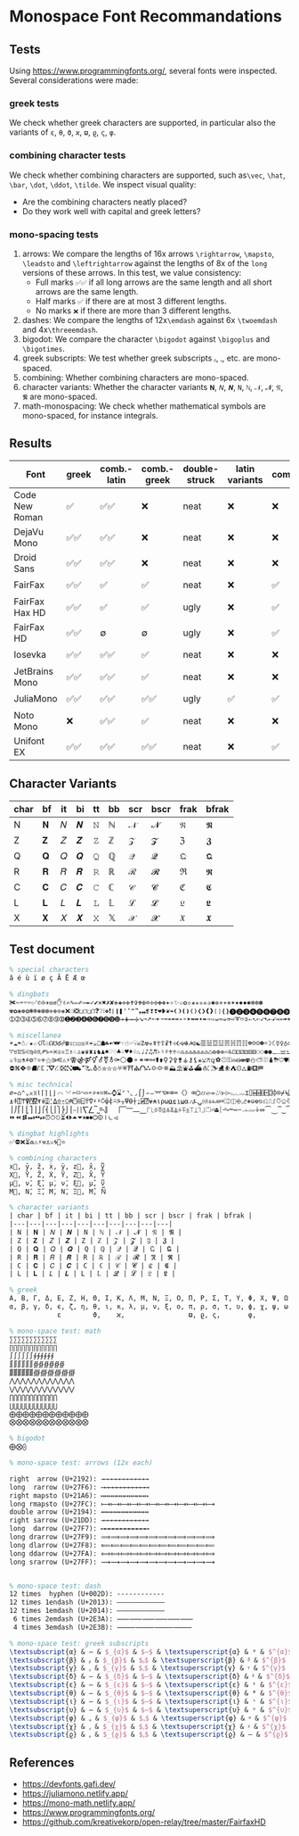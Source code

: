 # Monospace Font Recommandations

## Tests

Using <https://www.programmingfonts.org/>, several fonts were inspected. Several considerations were made:

### greek tests

We check whether greek characters are supported, in particular also the variants of `ε`, `θ`, `ϑ`, `ϰ`, `ϖ`, `ϱ`, `ς`, `φ`.

### combining character tests

We check whether combining characters are supported, such as`\vec`, `\hat`, `\bar`, `\dot`, `\ddot`, `\tilde`.
We inspect visual quality:

- Are the combining characters neatly placed?
- Do they work well with capital and greek letters?

### mono-spacing tests

1. arrows:  We compare the lengths of 16x arrows `\rightarrow`, `\mapsto`, `\leadsto` and `\leftrightarrow` against the lengths of 8x of the `long` versions of these arrows.
   In this test, we value consistency:
   - Full marks `✅️✅️` if all long arrows are the same length and all short arrows are the same length.
   - Half marks `✅️` if there are at most 3 different lengths.
   - No marks `❌️` if there are more than 3 different lengths.
2. dashes: We compare the lengths of 12x`\emdash` against 6x `\twoemdash` and 4x`\threeemdash`.
3. bigodot: We compare the character `\bigodot` against `\bigoplus` and `\bigotimes`.
4. greek subscripts: We test whether greek subscripts `ᵦ`, `ᵧ`, etc. are mono-spaced.
5. combining: Whether combining characters are mono-spaced.
6. character variants: Whether the character variants `𝐍`, `𝑁`, `𝑵`, `𝙽`, `ℕ`, `𝒩`, `𝓝`, `𝔑`, `𝕹` are mono-spaced.
7. math-monospacing: We check whether mathematical symbols are mono-spaced, for instance integrals.

## Results

| Font           | greek | comb.-latin | comb.-greek | double-struck | latin variants | combining | bigodot | arrow | dash | sub | coverage |
|----------------|-------|-------------|-------------|---------------|----------------|-----------|---------|-------|------|-----|----------|
| Code New Roman | ✅️     | ✅️✅️          | ❌️           | neat          | ❌️              | ❌️         | ❌️       | ❌️     | ❌️    | ✅️   | ❓️        |
| DejaVu Mono    | ✅️✅️    | ✅️✅️          | ❌️           | neat          | ❌️              | ❌️         | ❌️       | ✅️     | ❌️    | ❌️   | ❓️        |
| Droid Sans     | ✅️✅️    | ✅️✅️          | ❌️           | neat          | ❌️              | ❌️         | ❌️       | ✅️     | ❌️    | ❌️   | ❓️        |
| FairFax        | ✅️✅️    | ✅️           | ✅️           | neat          | ❌️              | ✅️         | ✅️       | ✅️✅️    | ❌️    | ✅️   | ❓️        |
| FairFax Hax HD | ✅️✅️    | ✅️           | ✅️           | ugly          | ❌️              | ✅️         | ✅️       | ✅️✅️    | ✅️    | ✅️   | ❓️        |
| FairFax HD     | ✅️✅️    | ∅           | ∅           | ugly          | ❌️              | ✅️         | ✅️       | ✅️     | ❌️    | ✅️   | ❓️        |
| Iosevka        | ✅️✅️    | ✅️✅️          | ✅️           | neat          | ❌️              | ❌️         | ✅️       | ❌️     | ❌️    | ❌️   | ❓️        |
| JetBrains Mono | ✅️✅️    | ✅️✅️          | ✅️           | neat          | ❌️              | ❌️         | ❌️       | ✅️     | ❌️    | ❌️   | ❓️        |
| JuliaMono      | ✅️✅️    | ✅️✅️          | ✅️✅️          | ugly          | ✅️              | ✅️         | ✅️       | ✅️✅️    | ❌️    | ✅️   | ❓️        |
| Noto Mono      | ❌️     | ✅️✅️          | ✅️           | neat          | ❌️              | ❌️         | ❌️       | ❌️     | ✅️    | ✅️   | ❓️        |
| Unifont EX     | ✅️✅️    | ✅️✅️          | ✅️✅️          | neat          | ❌️              | ✅️         | ✅️       | ✅️✅️    | ❌️    | ✅️   | ❓️        |

## Character Variants

| char | bf | it | bi | tt | bb | scr | bscr | frak | bfrak |
|---|---|---|---|---|---|---|---|---|---|
| N | 𝐍 | 𝑁 | 𝑵 | 𝙽 | ℕ | 𝒩 | 𝓝 | 𝔑 | 𝕹 |
| Z | 𝐙 | 𝑍 | 𝒁 | 𝚉 | ℤ | 𝒵 | 𝓩 | ℨ | 𝖅 |
| Q | 𝐐 | 𝑄 | 𝑸 | 𝚀 | ℚ | 𝒬 | 𝓠 | 𝔔 | 𝕼 |
| R | 𝐑 | 𝑅 | 𝑹 | 𝚁 | ℝ | ℛ | 𝓡 | ℜ | 𝕽 |
| C | 𝐂 | 𝐶 | 𝑪 | 𝙲 | ℂ | 𝒞 | 𝓒 | ℭ | 𝕮 |
| L | 𝐋 | 𝐿 | 𝑳 | 𝙻 | 𝕃 | ℒ | 𝓛 | 𝔏 | 𝕷 |
| X | 𝐗 | 𝑋 | 𝑿 | 𝚇 | 𝕏 | 𝒳 | 𝓧 | 𝔛 | 𝖃 |

## Test document

```tex
% special characters
â é ù ï ø ç Ã Ē Æ œ

% dingbats
✀✁✂✃✄✅️✆✇✈✉✊✋✌✍✎✏✐✑✒✓✔✕✖✗✘✙✚✛✜✝✞✟✠✡✢✣✤✥✦✧✨✩✪✫✬✭✮✯✰✱✲✳✴✵✶✷✸✹✺✻✼✽
✾✿❀❁❂❃❄❅❆❇❈❉❊❋❌️❍❎❏❐❑❒❓❔❕❖❗❘❙❚❛❜❝❞❟❠❡❢❣❤❥❦❧❨❩❪❫❬❭❮❯❰❱❲❳❴❵❶❷❸❹❺❻❼❽❾❿
➀➁➂➃➄➅➆➇➈➉➊➋➌➍➎➏➐➑➒➓➔➕➖➗➘➙➚➛➜➝➞➟➠➡➢➣➤➥➦➧➨➩➪➫➬➭➮➯➰➱➲➳➴➵➶➷➸➹➺➻➼➽➾➿

% miscellanea
☀☁☂☃☄★☆☇☈☉☊☋☌☍☎☏☐☑☒☓☔☕☖☗☘☙☚☛☜☝☞☟☠☡☢☣☤☥☦☧☨☩☪☫☬☭☮☯☰☱☲☳☴☵☶☷☸☹☺☻☼☽☾☿♀♁♂♃♄♅♆♇
♈♉♊♋♌♍♎♏♐♑♒♓♔♕♖♗♘♙♚♛♜♝♞♟♠♡♢♣♤♥♦♧♨♩♪♫♬♭♮♯♰♱♲♳♴♵♶♷♸♹♺♻♼♽♾♿⚀⚁⚂⚃⚄⚅⚆⚇⚈⚉⚊⚋⚌⚍⚎⚏⚐⚑⚒⚓
⚔⚕⚖⚗⚘⚙⚚⚛⚜⚝⚞⚟⚠⚡⚢⚣⚤⚥⚦⚧⚨⚩⚪⚫⚬⚭⚮⚯⚰⚱⚲⚳⚴⚵⚶⚷⚸⚹⚺⚻⚼⚽⚾⚿⛀⛁⛂⛃⛄⛅⛆⛇⛈⛉⛊⛋⛌⛍⛎⛏⛐⛑⛒⛓
⛔⛕⛖⛗⛘⛙⛚⛛⛜⛝⛞⛟⛠⛡⛢⛣⛤⛥⛦⛧⛨⛩⛪⛫⛬⛭⛮⛯⛰⛱⛲⛳⛴⛵⛶⛷⛸⛹⛺⛻⛼⛽⛾⛿

% misc technical
⌀⌁⌂⌃⌄⌅⌆⌇⌈⌉⌊⌋⌌⌍⌎⌏⌐⌑⌒⌓⌔⌕⌖⌗⌘⌙⌚⌛⌜⌝⌞⌟⌠⌡⌢⌣⌤⌥⌦⌧⌨〈〉⌫⌬⌭⌮⌯⌰⌱⌲⌳⌴⌵⌶⌷⌸⌹⌺⌻⌼⌽⌾⌿⍀⍁⍂⍃⍄⍅⍆⍇⍈⍉⍊⍋⍌⍍
⍎⍏⍐⍑⍒⍓⍔⍕⍖⍗⍘⍙⍚⍛⍜⍝⍞⍟⍠⍡⍢⍣⍤⍥⍦⍧⍨⍩⍪⍫⍬⍭⍮⍯⍰⍱⍲⍳⍴⍵⍶⍷⍸⍹⍺⍻⍼⍽⍾⍿⎀⎁⎂⎃⎄⎅⎆⎇⎈⎉⎊⎋⎌⎍⎎⎏⎐⎑⎒⎓⎔⎕⎖⎗⎘⎙⎚⎛⎜⎝⎞
⎟⎠⎡⎢⎣⎤⎥⎦⎧⎨⎩⎪⎫⎬⎭⎮⎯⎰⎱⎲⎳⎴⎵⎶⎷⎸⎹⎺⎻⎼⎽⎾⎿⏀⏁⏂⏃⏄⏅⏆⏇⏈⏉⏊⏋⏌⏍⏎⏏⏐⏑⏒⏓⏔⏕⏖⏗⏘⏙⏚⏛⏜⏝⏞⏟⏠⏡⏢⏣⏤⏥⏦⏧⏨
⏩⏪⏫⏬⏭⏮⏯⏰⏱⏲⏳⏴⏵⏶⏷⏸⏹⏺⏻⏼⏽⏾⏿

% dingbat highlights
✅️⛔❌️⏳♻⚠⚡⚒⚓⚔🌀🔔⭐

% combining characters
x⃗, ȳ, z̃, ẋ, ÿ, z⃛, x̂, y᪲
X⃗, Ȳ, Z̃, Ẋ, Ÿ, Z⃛, X̂, Y᪲
μ⃗, ν̄, ξ̃, μ̇, ν̈, ξ⃛, μ̂, ν᪲
Μ⃗, Ν̄, Ξ̃, Μ̇, Ν̈, Ξ⃛, Μ̂, Ν᪲

% character variants
| char | bf | it | bi | tt | bb | scr | bscr | frak | bfrak |
|---|---|---|---|---|---|---|---|---|---|
| N | 𝐍 | 𝑁 | 𝑵 | 𝙽 | ℕ | 𝒩 | 𝓝 | 𝔑 | 𝕹 |
| Z | 𝐙 | 𝑍 | 𝒁 | 𝚉 | ℤ | 𝒵 | 𝓩 | ℨ | 𝖅 |
| Q | 𝐐 | 𝑄 | 𝑸 | 𝚀 | ℚ | 𝒬 | 𝓠 | 𝔔 | 𝕼 |
| R | 𝐑 | 𝑅 | 𝑹 | 𝚁 | ℝ | ℛ | 𝓡 | ℜ | 𝕽 |
| C | 𝐂 | 𝐶 | 𝑪 | 𝙲 | ℂ | 𝒞 | 𝓒 | ℭ | 𝕮 |
| L | 𝐋 | 𝐿 | 𝑳 | 𝙻 | 𝕃 | ℒ | 𝓛 | 𝔏 | 𝕷 |

% greek
Α, Β, Γ, Δ, Ε, Ζ, Η, Θ, Ι, Κ, Λ, Μ, Ν, Ξ, Ο, Π, Ρ, Σ, Τ, Υ, Φ, Χ, Ψ, Ω
α, β, γ, δ, ϵ, ζ, η, θ, ι, κ, λ, μ, ν, ξ, ο, π, ρ, σ, τ, υ, ϕ, χ, ψ, ω
            ε        ϑ,    ϰ,                ϖ, ϱ, ς,       φ,

% mono-space test: math
∑∑∑∑∑∑∑∑∑∑∑∑
∏∏∏∏∏∏∏∏∏∏∏∏
∫∫∫∫∫∫∮∮∮∮∮∮
∬∬∬∬∬∬∯∯∯∯∯∯
∭∭∭∭∭∭∰∰∰∰∰∰
⋀⋀⋀⋀⋀⋀⋀⋀⋀⋀⋀⋀
⋁⋁⋁⋁⋁⋁⋁⋁⋁⋁⋁⋁
⋂⋂⋂⋂⋂⋂⋂⋂⋂⋂⋂⋂
⋃⋃⋃⋃⋃⋃⋃⋃⋃⋃⋃⋃
⨁⨁⨁⨁⨁⨁⨁⨁⨁⨁⨁⨁
⨂⨂⨂⨂⨂⨂⨂⨂⨂⨂⨂⨂

% bigodot
⨁⨂⨀

% mono-space test: arrows (12x each)

right  arrow (U+2192): →→→→→→→→→→→→
long  rarrow (U+27F6): ⟶⟶⟶⟶⟶⟶⟶⟶⟶⟶⟶⟶
right mapsto (U+21A6): ↦↦↦↦↦↦↦↦↦↦↦↦
long rmapsto (U+27FC): ⟼⟼⟼⟼⟼⟼⟼⟼⟼⟼⟼⟼
double arrow (U+2194): ↔↔↔↔↔↔↔↔↔↔↔↔
right sarrow (U+21DD): ⇝⇝⇝⇝⇝⇝⇝⇝⇝⇝⇝⇝
long  darrow (U+27F7): ⟷⟷⟷⟷⟷⟷⟷⟷⟷⟷⟷⟷
long drarrow (U+27F9): ⟹⟹⟹⟹⟹⟹⟹⟹⟹⟹⟹⟹
long dlarrow (U+27F8): ⟸⟸⟸⟸⟸⟸⟸⟸⟸⟸⟸⟸
long ddarrow (U+27FA): ⟺⟺⟺⟺⟺⟺⟺⟺⟺⟺⟺⟺
long srarrow (U+27FF): ⟿⟿⟿⟿⟿⟿⟿⟿⟿⟿⟿⟿


% mono-space test: dash
12 times  hyphen (U+002D): ------------
12 times 1endash (U+2013): ––––––––––––
12 times 1emdash (U+2014): ————————————
 6 times 2emdash (U+2E3A): ⸺⸺⸺⸺⸺⸺
 4 times 3emdash (U+2E3B): ⸻⸻⸻⸻

% mono-space test: greek subscripts
\textsubscript{α} & — & $_{α}$ & $—$ & \textsuperscript{α} & ᵅ & $^{α}$ & $ᵅ$ \\
\textsubscript{β} & ᵦ & $_{β}$ & $ᵦ$ & \textsuperscript{β} & ᵝ & $^{β}$ & $ᵝ$ \\
\textsubscript{γ} & ᵧ & $_{γ}$ & $ᵧ$ & \textsuperscript{γ} & ᵞ & $^{γ}$ & $ᵞ$ \\
\textsubscript{δ} & — & $_{δ}$ & $—$ & \textsuperscript{δ} & ᵟ & $^{δ}$ & $ᵟ$ \\
\textsubscript{ε} & — & $_{ε}$ & $—$ & \textsuperscript{ε} & ᵋ & $^{ε}$ & $ᵋ$ \\
\textsubscript{θ} & — & $_{θ}$ & $—$ & \textsuperscript{θ} & ᶿ & $^{θ}$ & $ᶿ$ \\
\textsubscript{ι} & — & $_{ι}$ & $—$ & \textsuperscript{ι} & ᶥ & $^{ι}$ & $ᶥ$ \\
\textsubscript{υ} & — & $_{υ}$ & $—$ & \textsuperscript{υ} & ᶹ & $^{υ}$ & $ᶹ$ \\
\textsubscript{φ} & ᵩ & $_{φ}$ & $ᵩ$ & \textsuperscript{φ} & ᵠ & $^{φ}$ & $ᵠ$ \\
\textsubscript{χ} & ᵪ & $_{χ}$ & $ᵪ$ & \textsuperscript{χ} & ᵡ & $^{χ}$ & $ᵡ$ \\
\textsubscript{ϱ} & ᵨ & $_{ϱ}$ & $ᵨ$ & \textsuperscript{ϱ} & — & $^{ϱ}$ & $—$ \\
```

## References

- <https://devfonts.gafi.dev/>
- <https://juliamono.netlify.app/>
- <https://mono-math.netlify.app/>
- <https://www.programmingfonts.org/>
- <https://github.com/kreativekorp/open-relay/tree/master/FairfaxHD>
